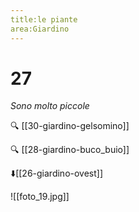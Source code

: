 ```yaml
---
title:le piante
area:Giardino
---
```

# 27
_Sono molto piccole_

🔍 [[30-giardino-gelsomino]]

🔍 [[28-giardino-buco_buio]]

⬇️[[26-giardino-ovest]] 

![[foto_19.jpg]]
